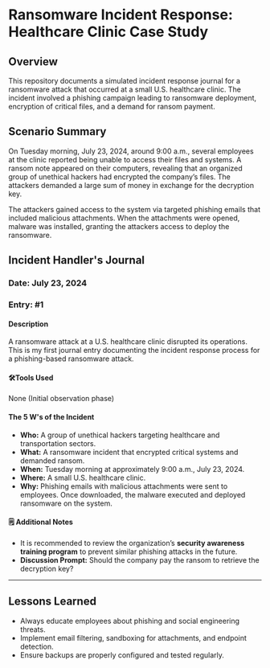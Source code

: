 # Ransomware Incident Response: Healthcare Clinic Case Study

## Overview
This repository documents a simulated incident response journal for a ransomware attack that occurred at a small U.S. healthcare clinic. The incident involved a phishing campaign leading to ransomware deployment, encryption of critical files, and a demand for ransom payment.

## Scenario Summary
On Tuesday morning, July 23, 2024, around 9:00 a.m., several employees at the clinic reported being unable to access their files and systems. A ransom note appeared on their computers, revealing that an organized group of unethical hackers had encrypted the company’s files. The attackers demanded a large sum of money in exchange for the decryption key.

The attackers gained access to the system via targeted phishing emails that included malicious attachments. When the attachments were opened, malware was installed, granting the attackers access to deploy the ransomware.

## Incident Handler's Journal

### Date: July 23, 2024  
### Entry: #1

#### Description  
A ransomware attack at a U.S. healthcare clinic disrupted its operations. This is my first journal entry documenting the incident response process for a phishing-based ransomware attack.

#### 🛠Tools Used  
None (Initial observation phase)

#### The 5 W's of the Incident

- **Who:** A group of unethical hackers targeting healthcare and transportation sectors.  
- **What:** A ransomware incident that encrypted critical systems and demanded ransom.  
- **When:** Tuesday morning at approximately 9:00 a.m., July 23, 2024.  
- **Where:** A small U.S. healthcare clinic.  
- **Why:** Phishing emails with malicious attachments were sent to employees. Once downloaded, the malware executed and deployed ransomware on the system.

#### 🗒️ Additional Notes  
- It is recommended to review the organization’s **security awareness training program** to prevent similar phishing attacks in the future.
- **Discussion Prompt:** Should the company pay the ransom to retrieve the decryption key?

---

## Lessons Learned
- Always educate employees about phishing and social engineering threats.
- Implement email filtering, sandboxing for attachments, and endpoint detection.
- Ensure backups are properly configured and tested regularly.
